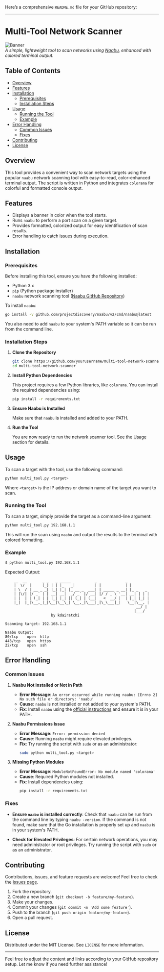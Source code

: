 Here’s a comprehensive `README.md` file for your GitHub repository:

---

# Multi-Tool Network Scanner

![Banner](https://via.placeholder.com/728x90.png?text=Multi-Tool+Network+Scanner)  
*A simple, lightweight tool to scan networks using [Naabu](https://github.com/projectdiscovery/naabu), enhanced with colored terminal output.*

## Table of Contents

- [Overview](#overview)
- [Features](#features)
- [Installation](#installation)
  - [Prerequisites](#prerequisites)
  - [Installation Steps](#installation-steps)
- [Usage](#usage)
  - [Running the Tool](#running-the-tool)
  - [Example](#example)
- [Error Handling](#error-handling)
  - [Common Issues](#common-issues)
  - [Fixes](#fixes)
- [Contributing](#contributing)
- [License](#license)

## Overview

This tool provides a convenient way to scan network targets using the popular `naabu` network scanning tool with easy-to-read, color-enhanced terminal output. The script is written in Python and integrates `colorama` for colorful and formatted console output.

## Features

- Displays a banner in color when the tool starts.
- Runs `naabu` to perform a port scan on a given target.
- Provides formatted, colorized output for easy identification of scan results.
- Error handling to catch issues during execution.
  
## Installation

### Prerequisites

Before installing this tool, ensure you have the following installed:

- Python 3.x
- `pip` (Python package installer)
- `naabu` network scanning tool ([Naabu GitHub Repository](https://github.com/projectdiscovery/naabu))

To install `naabu`:
```bash
go install -v github.com/projectdiscovery/naabu/v2/cmd/naabu@latest
```
You also need to add `naabu` to your system's PATH variable so it can be run from the command line.

### Installation Steps

1. **Clone the Repository**

    ```bash
    git clone https://github.com/yourusername/multi-tool-network-scanner.git
    cd multi-tool-network-scanner
    ```

2. **Install Python Dependencies**

    This project requires a few Python libraries, like `colorama`. You can install the required dependencies using:

    ```bash
    pip install -r requirements.txt
    ```

3. **Ensure Naabu is Installed**

    Make sure that `naabu` is installed and added to your PATH.

4. **Run the Tool**

    You are now ready to run the network scanner tool. See the [Usage](#usage) section for details.

## Usage

To scan a target with the tool, use the following command:

```bash
python multi_tool.py <target>
```

Where `<target>` is the IP address or domain name of the target you want to scan.

### Running the Tool

To scan a target, simply provide the target as a command-line argument:

```bash
python multi_tool.py 192.168.1.1
```

This will run the scan using `naabu` and output the results to the terminal with colored formatting.

### Example

```bash
$ python multi_tool.py 192.168.1.1
```

Expected Output:

```plaintext
    __  __       _ _   _ _____           _             _         
    |  \/  |     (_) | | |_   _|         | |           | |        
    | \  / | __ _ _| |_| |_| |_ __ _  ___| | _____ _ __| |_ _   _ 
    | |\/| |/ _` | | __| __|  _/ _` |/ __| |/ / _ \ '__| __| | | |
    | |  | | (_| | | |_| |_| || (_| | (__|   <  __/ |  | |_| |_| |
    |_|  |_|\__,_|_|\__|\__\_| \__,_|\___|_|\_\___|_|   \__|\__, |
                                                            __/ |
                                                           |___/ 
                     by kdairatchi

Scanning target: 192.168.1.1

Naabu Output:
80/tcp    open  http
443/tcp   open  https
22/tcp    open  ssh
```

## Error Handling

### Common Issues

1. **Naabu Not Installed or Not in Path**  
   - **Error Message**: `An error occurred while running naabu: [Errno 2] No such file or directory: 'naabu'`
   - **Cause**: `naabu` is not installed or not added to your system's PATH.
   - **Fix**: Install `naabu` using the [official instructions](https://github.com/projectdiscovery/naabu#installation) and ensure it is in your PATH.

2. **Naabu Permissions Issue**  
   - **Error Message**: `Error: permission denied`
   - **Cause**: Running `naabu` might require elevated privileges.
   - **Fix**: Try running the script with `sudo` or as an administrator:
     ```bash
     sudo python multi_tool.py <target>
     ```

3. **Missing Python Modules**  
   - **Error Message**: `ModuleNotFoundError: No module named 'colorama'`
   - **Cause**: Required Python modules not installed.
   - **Fix**: Install dependencies using:
     ```bash
     pip install -r requirements.txt
     ```

### Fixes

- **Ensure `naabu` is installed correctly**: Check that `naabu` can be run from the command line by typing `naabu -version`. If the command is not found, make sure that the Go installation is properly set up and `naabu` is in your system's PATH.
  
- **Check for Elevated Privileges**: For certain network operations, you may need administrator or root privileges. Try running the script with `sudo` or as an administrator.

## Contributing

Contributions, issues, and feature requests are welcome! Feel free to check the [issues page](https://github.com/yourusername/multi-tool-network-scanner/issues).

1. Fork the repository.
2. Create a new branch (`git checkout -b feature/my-feature`).
3. Make your changes.
4. Commit your changes (`git commit -m 'Add some feature'`).
5. Push to the branch (`git push origin feature/my-feature`).
6. Open a pull request.

## License

Distributed under the MIT License. See `LICENSE` for more information.

---

Feel free to adjust the content and links according to your GitHub repository setup. Let me know if you need further assistance!
